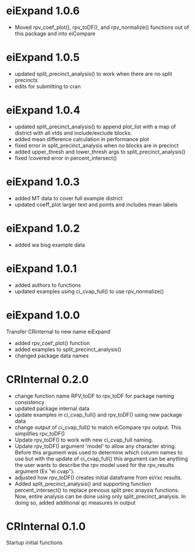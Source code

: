 # eiExpand 1.0.6
* Moved rpv_coef_plot(), rpv_toDF(), and rpv_normalize() functions out of this package and into eiCompare

# eiExpand 1.0.5
* updated split_precinct_analysis() to work when there are no split precincts
* edits for submitting to cran

# eiExpand 1.0.4
* updated split_precinct_analysis() to append plot_list with a map of district
with all vtds and include/exclude blocks. 
* added mean difference calculation in performance plot 
* fixed error in split_precinct_analysis when no blocks are in precinct
* added upper_thresh and lower_thresh args to split_precinct_analysis()
* fixed !covered error in percent_intersect()

# eiExpand 1.0.3
* added MT data to cover full example district
* updated coeff_plot larger text and points and includes mean labels

# eiExpand 1.0.2
* added wa bisg example data

# eiExpand 1.0.1
* added authors to functions
* updated examples using ci_cvap_full() to use rpv_normalize()

# eiExpand 1.0.0
Transfer CRinternal to new name eiExpand
* added rpv_coef_plot() function
* added examples to split_precinct_analysis()
* changed package data names 


# CRInternal 0.2.0
* change function name RPV_toDF to rpv_toDF for package naming consistency 
* updated package internal data
* update examples in ci_cvap_full() and rpv_toDF() using new package data
* change output of ci_cvap_full() to match eiCompare rpv output. This simplifies
rpv_toDF()
* Update rpv_toDF() to work with new ci_cvap_full naming. 
* Update rpv_toDF() argument 'model' to allow any character string. Before this
argument was used to determine which column names to use but with the update of ci_cvap_full() this argument can be anything the user wants to describe the rpv 
model used for the rpv_results argument (Ex "ei cvap").
* adjusted how rpv_toDF() creates initial dataframe from ei/rxc results.
* Added split_precinct_analysis() and supporting function percent_intersect()
to replace previous split prec anaysis functions. Now, entire analysis can be done
using only split_precinct_analysis. In doing so, added additional qc measures 
in output


# CRInternal 0.1.0
Startup
initial functions
